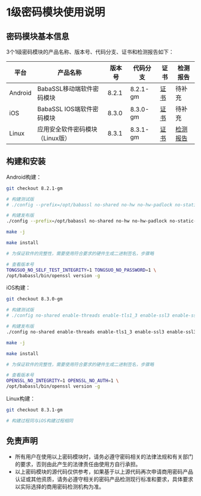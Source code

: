 # 1级密码模块使用说明

## 密码模块基本信息

3个1级密码模块的产品名称、版本号、代码分支、证书和检测报告如下：

|平台|产品名称|版本号|代码分支|证书|检测报告|
|---|---|---|---|---|---|
|Android|BabaSSL移动端软件密码模块|8.2.1|8.2.1-gm|[证书](../../static/pdf/BabaSSL移动端软件密码模块证书.pdf)|待补充|
|iOS|BabaSSL IOS端软件密码模块|8.3.0|8.3.0-gm|[证书](../../static/pdf/BabaSSL-IOS端软件密码模块证书.pdf)|待补充|
|Linux|应用安全软件密码模块（Linux版）|8.3.1|8.3.1-gm|[证书](../../static/pdf/应用安全软件密码模块（Linux版）证书.pdf)|[检测报告](../../static/pdf/应用安全软件密码模块（Linux版）-检测报告.pdf)|

## 构建和安装

Android构建：

```bash
git checkout 8.2.1-gm

# 构建测试版
# ./config --prefix=/opt/babassl no-shared no-hw no-hw-padlock no-static-engine enable-tls1_3 enable-ssl3 enable-ssl3-method enable-weak-ssl-ciphers no-evp-cipher-api-compat no-status no-dynamic-ciphers no-optimize-chacha no-rsa-multi-prime-key-compat no-session-lookup no-session-reused-type no-global-session-cache no-verify-sni no-skip-scsv enable-ntls enable-ssl-trace --debug -fPIC enable-gm

# 构建发布版
./config --prefix=/opt/babassl no-shared no-hw no-hw-padlock no-static-engine enable-tls1_3 enable-ssl3 enable-ssl3-method enable-weak-ssl-ciphers no-evp-cipher-api-compat no-status no-dynamic-ciphers no-optimize-chacha no-rsa-multi-prime-key-compat no-session-lookup no-session-reused-type no-global-session-cache no-verify-sni no-skip-scsv enable-ntls enable-ssl-trace --release -fPIC enable-gm

make -j

make install

# 为保证软件的完整性，需要使用符合要求的硬件生成二进制签名，步骤略

# 查看版本号
TONGSUO_NO_SELF_TEST_INTEGRITY=1 TONGSUO_NO_PASSWORD=1 \
/opt/babassl/bin/openssl version -g
```

iOS构建：

```bash
git checkout 8.3.0-gm

# 构建测试版
# ./config no-shared enable-threads enable-tls1_3 enable-ssl3 enable-ssl3-method enable-weak-ssl-ciphers no-evp-cipher-api-compat no-req-status no-status no-crypto-mdebug-count no-dynamic-ciphers no-optimize-chacha no-rsa-multi-prime-key-compat no-session-lookup no-session-reused-type no-global-session-cache no-verify-sni no-skip-scsv enable-ntls enable-crypto-mdebug-count enable-crypto-mdebug-backtrace enable-ssl-trace --debug -fPIC --prefix=/opt/babassl enable-gm --with-rand-seed=getrandom,egd,rtc -DSSL_DEBUG -DOPENSSL_NO_INTEGRITY

# 构建发布版
./config no-shared enable-threads enable-tls1_3 enable-ssl3 enable-ssl3-method enable-weak-ssl-ciphers no-evp-cipher-api-compat no-req-status no-status no-crypto-mdebug-count no-dynamic-ciphers no-optimize-chacha no-rsa-multi-prime-key-compat no-session-lookup no-session-reused-type no-global-session-cache no-verify-sni no-skip-scsv enable-ntls enable-crypto-mdebug-count enable-crypto-mdebug-backtrace enable-ssl-trace --release -fPIC --prefix=/opt/babassl enable-gm --with-rand-seed=getrandom,egd,rtc

make -j

make install

# 为保证软件的完整性，需要使用符合要求的硬件生成二进制签名，步骤略

# 查看版本号
OPENSSL_NO_INTEGRITY=1 OPENSSL_NO_AUTH=1 \
/opt/babassl/bin/openssl version -g

```

Linux构建：

```bash
git checkout 8.3.1-gm

# 构建过程同与iOS构建过程相同
```

## 免责声明

- 所有用户在使用以上密码模块时，请务必遵守密码相关的法律法规和有关部门的要求，否则由此产生的法律责任由使用方自行承担。
- 以上密码模块的源代码仅供参考，如果基于以上源代码再次申请商用密码产品认证或其他资质，请务必遵守相关的密码产品检测现行标准和要求，具体要求以实际选择的商用密码检测机构为准。
